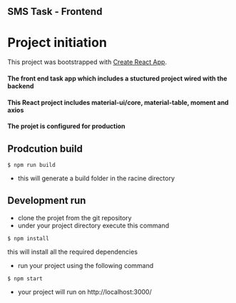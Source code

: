## SMS Task - Frontend


# Project initiation
This project was bootstrapped with [Create React App](https://github.com/facebook/create-react-app).


#### The front end task app which includes a stuctured project wired with the backend


#### This React project includes material-ui/core, material-table, moment and axios



#### The projet is configured for production

## Prodcution build

```
$ npm run build
```

- this will generate a build folder in the racine directory

## Development run

- clone the projet from the git repository
- under your project directory execute this command

```
$ npm install
```

this will install all the required dependencies

- run your project using the following command

```
$ npm start
```

- your project will run on http://localhost:3000/

